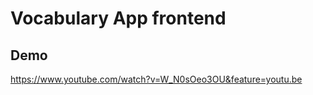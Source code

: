 
# Vocabulary App frontend

## Demo

https://www.youtube.com/watch?v=W_N0sOeo3OU&feature=youtu.be

## 
